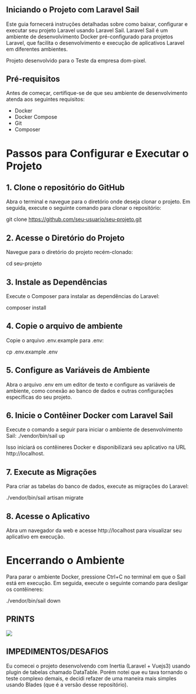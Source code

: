 # 

## Iniciando o Projeto com Laravel Sail

Este guia fornecerá instruções detalhadas sobre como baixar, configurar e executar seu projeto Laravel usando Laravel Sail. Laravel Sail é um ambiente de desenvolvimento Docker pré-configurado para projetos Laravel, que facilita o desenvolvimento e execução de aplicativos Laravel em diferentes ambientes.


Projeto desenvolvido para o Teste da empresa dom-pixel.


## Pré-requisitos

Antes de começar, certifique-se de que seu ambiente de desenvolvimento atenda aos seguintes requisitos:

- Docker
- Docker Compose
- Git
- Composer


# Passos para Configurar e Executar o Projeto

## 1. Clone o repositório do GitHub
Abra o terminal e navegue para o diretório onde deseja clonar o projeto. Em seguida, execute o seguinte comando para clonar o repositório:

git clone https://github.com/seu-usuario/seu-projeto.git


## 2. Acesse o Diretório do Projeto
Navegue para o diretório do projeto recém-clonado:

cd seu-projeto


## 3. Instale as Dependências
Execute o Composer para instalar as dependências do Laravel:

composer install



## 4. Copie o arquivo de ambiente
Copie o arquivo .env.example para .env:

cp .env.example .env



## 5. Configure as Variáveis de Ambiente
Abra o arquivo .env em um editor de texto e configure as variáveis de ambiente, como conexão ao banco de dados e outras configurações específicas do seu projeto.



## 6. Inicie o Contêiner Docker com Laravel Sail
Execute o comando a seguir para iniciar o ambiente de desenvolvimento Sail:
./vendor/bin/sail up


Isso iniciará os contêineres Docker e disponibilizará seu aplicativo na URL http://localhost.


## 7. Execute as Migrações
Para criar as tabelas do banco de dados, execute as migrações do Laravel:

./vendor/bin/sail artisan migrate




## 8. Acesse o Aplicativo
Abra um navegador da web e acesse http://localhost para visualizar seu aplicativo em execução.

# Encerrando o Ambiente

Para parar o ambiente Docker, pressione Ctrl+C no terminal em que o Sail está em execução. Em seguida, execute o seguinte comando para desligar os contêineres:

./vendor/bin/sail down


## PRINTS
<img src="https://img001.prntscr.com/file/img001/C1JsgWXYQ1y_5mC0vKv1_g.png">

## IMPEDIMENTOS/DESAFIOS
Eu comecei o projeto desenvolvendo com Inertia (Laravel + Vuejs3) usando plugin de tabelas chamado DataTable. Porém notei que eu tava tornando o teste complexo demais, e decidi refazer de uma maneira mais simples usando Blades (que é a versão desse repositório).